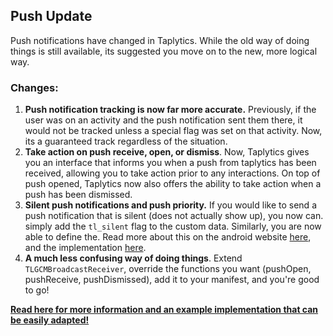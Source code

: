 ## Push Update

Push notifications have changed in Taplytics. While the old way of doing things is still available, its suggested you move on to the new, more logical way.

### Changes:

1. **Push notification tracking is now far more accurate.** Previously, if the user was on an activity and the push notification sent them there, it would not be tracked unless a special flag was set on that activity. Now, its a guaranteed track regardless of the situation. 
2. **Take action on push receive, open, or dismiss**. Now, Taplytics gives you an interface that informs you  when a push from taplytics has been received, allowing you to take action prior to any interactions. On top of push opened, Taplytics now also offers the ability to take action when a push has been dismissed. 
3. **Silent push notifications and push priority.** If you would like to send a push notification that is silent (does not actually show up), you now can. simply add the `tl_silent` flag to the custom data. Similarly, you are now able to define the. Read more about this on the android website [here](https://developer.android.com/design/patterns/notifications.html), and the implementation [here](https://github.com/taplytics/Taplytics-Android-SDK/blob/master/PUSH.md#5-special-push-options-title-silent-push-etc).
4. **A much less confusing way of doing things**. Extend `TLGCMBroadcastReceiver`, override the functions you want (pushOpen, pushReceive, pushDismissed), add it to your manifest, and you're good to go!

**[Read here for more information and an example implementation that can be easily adapted!](https://github.com/taplytics/Taplytics-Android-SDK/blob/master/PUSH.md#4-custom-data-and-tracking-push-interactions)**
